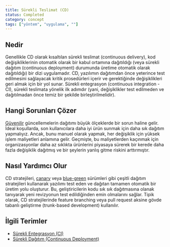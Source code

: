 ```yaml
---
title: Sürekli Teslimat (CD)
status: Completed
category: concept
tags: ["yöntem", "uygulama", ""]
---
```


## Nedir

Genellikle CD olarak kısaltılan sürekli teslimat (continuous delivery), 
kod değişikliklerinin otomatik olarak bir kabul ortamına dağıtıldığı (veya sürekli dağıtım (continuous deployment) 
durumunda üretime otomatik olarak dağıtıldığı) bir dizi uygulamadır. 
CD, yazılımın dağıtımdan önce yeterince test edilmesini sağlayacak kritik prosedürleri içerir ve 
gerektiğinde değişiklikleri geri almak için bir yol sunar. 
Sürekli entegrasyon (continuous integration - CI), sürekli teslimata yönelik ilk adımdır (yani, değişiklikler test edilmeden ve dağıtılmadan önce temiz bir şekilde birleştirilmelidir).

## Hangi Sorunları Çözer

[Güvenilir](/tr/reliability/) güncellemelerin dağıtımı büyük ölçeklerde bir sorun haline gelir. 
İdeal koşullarda, son kullanıcılara daha iyi ürün sunmak için daha sık dağıtım yapmalıyız. 
Ancak, bunu manuel olarak yapmak, her değişiklik için yüksek işlem maliyetleri anlamına gelir. 
Geçmişte, bu maliyetlerden kaçınmak için organizasyonlar daha az sıklıkta ürünlerini piyasaya sürerek bir kerede daha fazla değişiklik dağıtmış ve bir şeylerin yanlış gitme riskini arttırmıştır.

## Nasıl Yardımcı Olur

CD stratejileri, [canary](/tr/canary-deployment/) veya [blue-green](/tr/blue-green-deployment/) sürümleri gibi çeşitli dağıtım stratejileri kullanarak yazılımı test eden ve 
dağıtan tamamen otomatik bir üretim yolu oluşturur. 
Bu, geliştiricilerin kodu sık sık dağıtmasına olanak tanıyarak yeni revizyonun test edildiğinden emin olmalarını sağlar. Tipik olarak, CD stratejilerinde feature branching veya pull request aksine gövde tabanlı geliştirme (trunk-based development) kullanılır.

## İlgili Terimler

* [Sürekli Entegrasyon (CI)](/tr/continuous-integration/)
* [Sürekli Dağıtım (Continuous Deployment)](/tr/continuous-deployment/)
